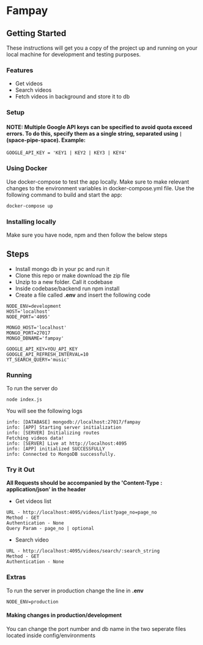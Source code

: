 # Fampay

## Getting Started
These instructions will get you a copy of the project up and running on your local machine for development and testing purposes.
### Features
* Get videos
* Search videos
* Fetch videos in background and store it to db

### Setup
#### NOTE: Multiple Google API keys can be specified to avoid quota exceed errors. To do this, specify them as a single string, separated using ` | ` (space-pipe-space). Example:
`GOOGLE_API_KEY = 'KEY1 | KEY2 | KEY3 | KEY4'`

### Using Docker
Use docker-compose to test the app locally. Make sure to make relevant changes to the environment variables in docker-compose.yml file. Use the following command to build and start the app:
```bash
docker-compose up
```
### Installing locally
Make sure you have node, npm and then follow the below steps

## Steps

* Install mongo db in your pc and run it
* Clone this repo or make download the zip file
* Unzip to a new folder. Call it codebase
* Inside codebase/backend run npm install
* Create a file called **.env** and insert the following code

```
NODE_ENV=development
HOST='localhost'
NODE_PORT='4095'

MONGO_HOST='localhost'
MONGO_PORT=27017
MONGO_DBNAME='fampay'

GOOGLE_API_KEY=YOU_API_KEY
GOOGLE_API_REFRESH_INTERVAL=10
YT_SEARCH_QUERY='music'
```
### Running

To run the server do
```
node index.js
```

You will see the following logs
```
info: [DATABASE] mongodb://localhost:27017/fampay
info: [APP] Starting server initialization
info: [SERVER] Initializing routes
Fetching videos data!
info: [SERVER] Live at http://localhost:4095
info: [APP] initialized SUCCESSFULLY
info: Connected to MongoDB successfully.
```

### Try it Out
**All Requests should be accompanied by the 'Content-Type : application/json' in the header**
* Get videos list
```
URL - http://localhost:4095/videos/list?page_no=page_no
Method - GET
Authentication - None
Query Param - page_no | optional
```

* Search video
```
URL - http://localhost:4095/videos/search/:search_string
Method - GET
Authentication - None
```

### Extras
To run the server in production change the line in **.env**
```
NODE_ENV=production
```

#### Making changes in production/development
You can change the port number and db name in the two seperate files located inside config/environments
